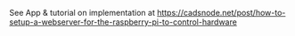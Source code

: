 See App & tutorial on implementation at https://cadsnode.net/post/how-to-setup-a-webserver-for-the-raspberry-pi-to-control-hardware
